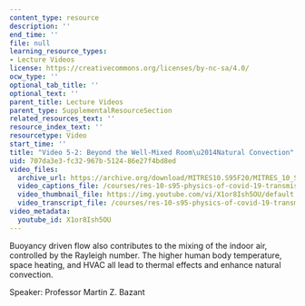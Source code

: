 ```yaml
---
content_type: resource
description: ''
end_time: ''
file: null
learning_resource_types:
- Lecture Videos
license: https://creativecommons.org/licenses/by-nc-sa/4.0/
ocw_type: ''
optional_tab_title: ''
optional_text: ''
parent_title: Lecture Videos
parent_type: SupplementalResourceSection
related_resources_text: ''
resource_index_text: ''
resourcetype: Video
start_time: ''
title: "Video 5-2: Beyond the Well-Mixed Room\u2014Natural Convection"
uid: 707da3e3-fc32-967b-5124-86e27f4bd8ed
video_files:
  archive_url: https://archive.org/download/MITRES10.S95F20/MITRES_10_S95F20_0502_300k.mp4
  video_captions_file: /courses/res-10-s95-physics-of-covid-19-transmission-fall-2020/b6170a9f9e2458098a5ce36f9a5c5d99_X1or8Ish5OU.vtt
  video_thumbnail_file: https://img.youtube.com/vi/X1or8Ish5OU/default.jpg
  video_transcript_file: /courses/res-10-s95-physics-of-covid-19-transmission-fall-2020/e24de911a1989b4e695c8f954ed65b51_X1or8Ish5OU.pdf
video_metadata:
  youtube_id: X1or8Ish5OU
---
```


Buoyancy driven flow also contributes to the mixing of the indoor air, controlled by the Rayleigh number. The higher human body temperature, space heating, and HVAC all lead to thermal effects and enhance natural convection.

Speaker: Professor Martin Z. Bazant


